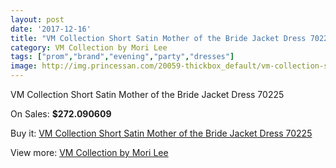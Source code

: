 ```yaml
---
layout: post
date: '2017-12-16'
title: "VM Collection Short Satin Mother of the Bride Jacket Dress 70225"
category: VM Collection by Mori Lee
tags: ["prom","brand","evening","party","dresses"]
image: http://img.princessan.com/20059-thickbox_default/vm-collection-short-satin-mother-of-the-bride-jacket-dress-70225.jpg
---
```

VM Collection Short Satin Mother of the Bride Jacket Dress 70225

On Sales: **$272.090609**
<a href="https://www.princessan.com/en/vm-collection-by-mori-lee/8963-vm-collection-short-satin-mother-of-the-bride-jacket-dress-70225.html"><amp-img layout="responsive" width="600" height="600" src="//img.princessan.com/20059-thickbox_default/vm-collection-short-satin-mother-of-the-bride-jacket-dress-70225.jpg" alt="VM Collection Short Satin Mother of the Bride Jacket Dress 70225 0" /></a>
<a href="https://www.princessan.com/en/vm-collection-by-mori-lee/8963-vm-collection-short-satin-mother-of-the-bride-jacket-dress-70225.html"><amp-img layout="responsive" width="600" height="600" src="//img.princessan.com/20061-thickbox_default/vm-collection-short-satin-mother-of-the-bride-jacket-dress-70225.jpg" alt="VM Collection Short Satin Mother of the Bride Jacket Dress 70225 1" /></a>
<a href="https://www.princessan.com/en/vm-collection-by-mori-lee/8963-vm-collection-short-satin-mother-of-the-bride-jacket-dress-70225.html"><amp-img layout="responsive" width="600" height="600" src="//img.princessan.com/20060-thickbox_default/vm-collection-short-satin-mother-of-the-bride-jacket-dress-70225.jpg" alt="VM Collection Short Satin Mother of the Bride Jacket Dress 70225 2" /></a>

Buy it: [VM Collection Short Satin Mother of the Bride Jacket Dress 70225](https://www.princessan.com/en/vm-collection-by-mori-lee/8963-vm-collection-short-satin-mother-of-the-bride-jacket-dress-70225.html "VM Collection Short Satin Mother of the Bride Jacket Dress 70225")

View more: [VM Collection by Mori Lee](https://www.princessan.com/en/73-vm-collection-by-mori-lee "VM Collection by Mori Lee")